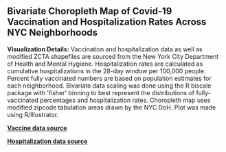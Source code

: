 ## Bivariate Choropleth Map of Covid-19 Vaccination and Hospitalization Rates Across NYC Neighborhoods

**Visualization Details:** Vaccination and hospitalization data as well as modified ZCTA shapefiles are sourced from the New York City Department of Health and Mental Hygiene. Hospitalization rates are calculated as cumulative hospitalizations in the 28-day window per 100,000 people. Percent fully vaccinated numbers are based on population estimates for each neighborhood. Bivariate data scaling was done using the R biscale package with 'fisher' binning to best represent the distributions of fully-vaccinated percentages and hospitalization rates. Choropleth map uses modified zipcode tabulation areas drawn by the NYC DoH. Plot was made using R/Illustrator.

**[Vaccine data source](https://www1.nyc.gov/site/doh/covid/covid-19-data-vaccines.page)**


**[Hospitalization data source](https://github.com/nychealth/coronavirus-data)**


